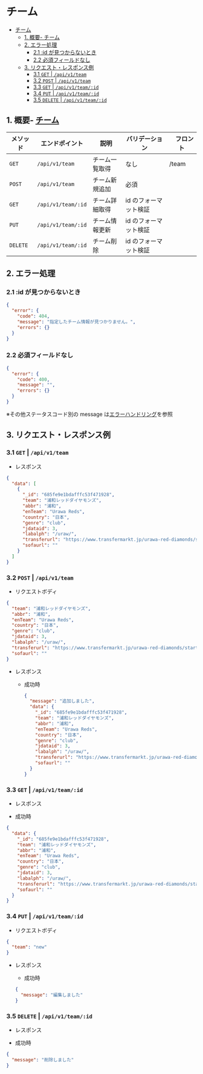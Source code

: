 # チーム

- [チーム](#チーム)
  - [1. 概要- チーム](#1-概要--チーム)
  - [2. エラー処理](#2-エラー処理)
    - [2.1 :id が見つからないとき](#21-id-が見つからないとき)
    - [2.2 必須フィールドなし](#22-必須フィールドなし)
  - [3. リクエスト・レスポンス例](#3-リクエストレスポンス例)
    - [3.1 `GET` | `/api/v1/team`](#31-get--apiv1team)
    - [3.2 `POST` | `/api/v1/team`](#32-post--apiv1team)
    - [3.3 `GET` | `/api/v1/team/:id`](#33-get--apiv1teamid)
    - [3.4 `PUT` | `/api/v1/team/:id`](#34-put--apiv1teamid)
    - [3.5 `DELETE` | `/api/v1/team/:id`](#35-delete--apiv1teamid)

## 1. 概要- [チーム](#チーム)

| メソッド | エンドポイント     | 説明           | バリデーション        | 　フロント |
| -------- | ------------------ | -------------- | --------------------- | ---------- |
| `GET`    | `/api/v1/team`     | チーム一覧取得 | なし                  | /team      |
| `POST`   | `/api/v1/team`     | チーム新規追加 | 必須                  |
| `GET`    | `/api/v1/team/:id` | チーム詳細取得 | id のフォーマット検証 |
| `PUT`    | `/api/v1/team/:id` | チーム情報更新 | id のフォーマット検証 |
| `DELETE` | `/api/v1/team/:id` | チーム削除     | id のフォーマット検証 |

## 2. エラー処理

### 2.1 :id が見つからないとき

```json
{
  "error": {
    "code": 404,
    "message": "指定したチーム情報が見つかりません。",
    "errors": {}
  }
}
```

### 2.2 必須フィールドなし

```json
{
  "error": {
    "code": 400,
    "message": "",
    "errors": {}
  }
}
```

※その他ステータスコード別の message は[エラーハンドリング](../error-handling.md)を参照

## 3. リクエスト・レスポンス例

### 3.1 `GET` | `/api/v1/team`

- レスポンス

```json
{
  "data": [
    {
      "_id": "685fe9e1bdafffc53f471928",
      "team": "浦和レッドダイヤモンズ",
      "abbr": "浦和",
      "enTeam": "Urawa Reds",
      "country": "日本",
      "genre": "club",
      "jdataid": 3,
      "labalph": "/uraw/",
      "transferurl": "https://www.transfermarkt.jp/urawa-red-diamonds/startseite/verein/828",
      "sofaurl": ""
    }
  ]
}
```

### 3.2 `POST` | `/api/v1/team`

- リクエストボディ

```json
{
  "team": "浦和レッドダイヤモンズ",
  "abbr": "浦和",
  "enTeam": "Urawa Reds",
  "country": "日本",
  "genre": "club",
  "jdataid": 3,
  "labalph": "/uraw/",
  "transferurl": "https://www.transfermarkt.jp/urawa-red-diamonds/startseite/verein/828",
  "sofaurl": ""
}
```

- レスポンス

  - 成功時

    ```json
    {
      "message": "追加しました",
      "data": {
        "_id": "685fe9e1bdafffc53f471928",
        "team": "浦和レッドダイヤモンズ",
        "abbr": "浦和",
        "enTeam": "Urawa Reds",
        "country": "日本",
        "genre": "club",
        "jdataid": 3,
        "labalph": "/uraw/",
        "transferurl": "https://www.transfermarkt.jp/urawa-red-diamonds/startseite/verein/828",
        "sofaurl": ""
      }
    }
    ```

### 3.3 `GET` | `/api/v1/team/:id`

- レスポンス

- 成功時

```json
{
  "data": {
    "_id": "685fe9e1bdafffc53f471928",
    "team": "浦和レッドダイヤモンズ",
    "abbr": "浦和",
    "enTeam": "Urawa Reds",
    "country": "日本",
    "genre": "club",
    "jdataid": 3,
    "labalph": "/uraw/",
    "transferurl": "https://www.transfermarkt.jp/urawa-red-diamonds/startseite/verein/828",
    "sofaurl": ""
  }
}
```

### 3.4 `PUT` | `/api/v1/team/:id`

- リクエストボディ

```json
{
  "team": "new"
}
```

- レスポンス

  - 成功時

  ```json
  {
    "message": "編集しました"
  }
  ```

### 3.5 `DELETE` | `/api/v1/team/:id`

- レスポンス

- 成功時

```json
{
  "message": "削除しました"
}
```
